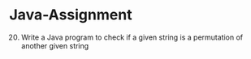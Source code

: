 # Java-Assignment

20. Write a Java program to check if a given string is a permutation of another given string
